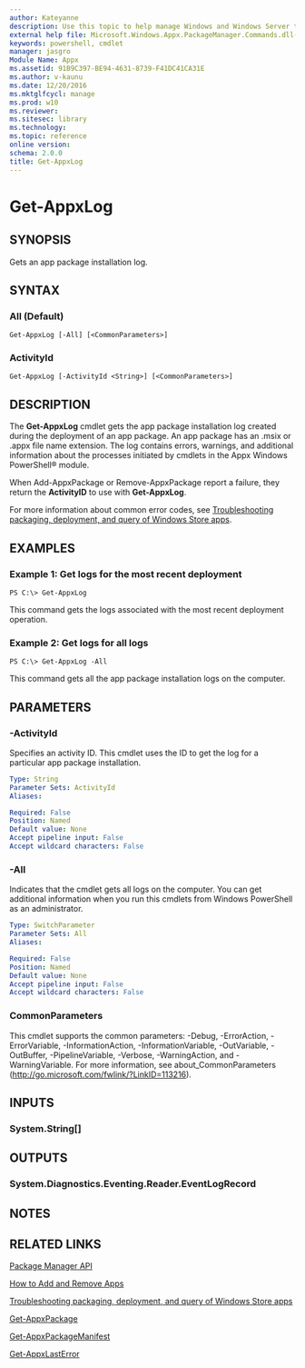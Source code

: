 ```yaml
---
author: Kateyanne
description: Use this topic to help manage Windows and Windows Server technologies with Windows PowerShell.
external help file: Microsoft.Windows.Appx.PackageManager.Commands.dll-help.xml
keywords: powershell, cmdlet
manager: jasgro
Module Name: Appx
ms.assetid: 91B9C397-BE94-4631-8739-F41DC41CA31E
ms.author: v-kaunu
ms.date: 12/20/2016
ms.mktglfcycl: manage
ms.prod: w10
ms.reviewer:
ms.sitesec: library
ms.technology: 
ms.topic: reference
online version:
schema: 2.0.0
title: Get-AppxLog
---
```


# Get-AppxLog

## SYNOPSIS
Gets an app package installation log.

## SYNTAX

### All (Default)
```
Get-AppxLog [-All] [<CommonParameters>]
```

### ActivityId
```
Get-AppxLog [-ActivityId <String>] [<CommonParameters>]
```

## DESCRIPTION
The **Get-AppxLog** cmdlet gets the app package installation log created during the deployment of an app package.
An app package has an .msix or .appx file name extension.
The log contains errors, warnings, and additional information about the processes initiated by cmdlets in the Appx Windows PowerShell® module.

When Add-AppxPackage or Remove-AppxPackage report a failure, they return the **ActivityID** to use with **Get-AppxLog**.

For more information about common error codes, see [Troubleshooting packaging, deployment, and query of Windows Store apps](http://go.microsoft.com/fwlink/?LinkId=271201).

## EXAMPLES

### Example 1: Get logs for the most recent deployment
```
PS C:\> Get-AppxLog
```

This command gets the logs associated with the most recent deployment operation.

### Example 2: Get logs for all logs
```
PS C:\> Get-AppxLog -All
```

This command gets all the app package installation logs on the computer.

## PARAMETERS

### -ActivityId
Specifies an activity ID.
This cmdlet uses the ID to get the log for a particular app package installation.

```yaml
Type: String
Parameter Sets: ActivityId
Aliases:

Required: False
Position: Named
Default value: None
Accept pipeline input: False
Accept wildcard characters: False
```

### -All
Indicates that the cmdlet gets all logs on the computer.
You can get additional information when you run this cmdlets from Windows PowerShell as an administrator.

```yaml
Type: SwitchParameter
Parameter Sets: All
Aliases:

Required: False
Position: Named
Default value: None
Accept pipeline input: False
Accept wildcard characters: False
```

### CommonParameters
This cmdlet supports the common parameters: -Debug, -ErrorAction, -ErrorVariable, -InformationAction, -InformationVariable, -OutVariable, -OutBuffer, -PipelineVariable, -Verbose, -WarningAction, and -WarningVariable. For more information, see about_CommonParameters (http://go.microsoft.com/fwlink/?LinkID=113216).

## INPUTS

### System.String[]

## OUTPUTS

### System.Diagnostics.Eventing.Reader.EventLogRecord

## NOTES

## RELATED LINKS

[Package Manager API](http://go.microsoft.com/fwlink/?LinkId=245447)

[How to Add and Remove Apps](http://go.microsoft.com/fwlink/?LinkID=231020)

[Troubleshooting packaging, deployment, and query of Windows Store apps](http://go.microsoft.com/fwlink/?LinkId=271201)

[Get-AppxPackage](./Get-AppxPackage.md)

[Get-AppxPackageManifest](./Get-AppxPackageManifest.md)

[Get-AppxLastError](./Get-AppxLastError.md)

